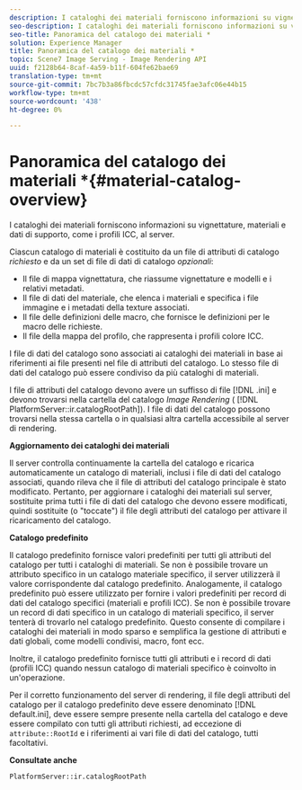 ```yaml
---
description: I cataloghi dei materiali forniscono informazioni su vignettature, materiali e dati di supporto, come i profili ICC, al server.
seo-description: I cataloghi dei materiali forniscono informazioni su vignettature, materiali e dati di supporto, come i profili ICC, al server.
seo-title: Panoramica del catalogo dei materiali *
solution: Experience Manager
title: Panoramica del catalogo dei materiali *
topic: Scene7 Image Serving - Image Rendering API
uuid: f2128b64-8caf-4a59-b11f-604fe62bae69
translation-type: tm+mt
source-git-commit: 7bc7b3a86fbcdc57cfdc31745fae3afc06e44b15
workflow-type: tm+mt
source-wordcount: '438'
ht-degree: 0%

---
```



# Panoramica del catalogo dei materiali *{#material-catalog-overview}

I cataloghi dei materiali forniscono informazioni su vignettature, materiali e dati di supporto, come i profili ICC, al server.

Ciascun catalogo di materiali è costituito da un file di attributi di catalogo *richiesto* e da un set di file di dati di catalogo *opzionali*:

* Il file di mappa vignettatura, che riassume vignettature e modelli e i relativi metadati.
* Il file di dati del materiale, che elenca i materiali e specifica i file immagine e i metadati della texture associati.
* Il file delle definizioni delle macro, che fornisce le definizioni per le macro delle richieste.
* Il file della mappa del profilo, che rappresenta i profili colore ICC.

I file di dati del catalogo sono associati ai cataloghi dei materiali in base ai riferimenti ai file presenti nel file di attributi del catalogo. Lo stesso file di dati del catalogo può essere condiviso da più cataloghi di materiali.

I file di attributi del catalogo devono avere un suffisso di file [!DNL .ini] e devono trovarsi nella cartella del catalogo *Image Rendering* ( [!DNL PlatformServer::ir.catalogRootPath]). I file di dati del catalogo possono trovarsi nella stessa cartella o in qualsiasi altra cartella accessibile al server di rendering.

**Aggiornamento dei cataloghi dei materiali**

Il server controlla continuamente la cartella del catalogo e ricarica automaticamente un catalogo di materiali, inclusi i file di dati del catalogo associati, quando rileva che il file di attributi del catalogo principale è stato modificato. Pertanto, per aggiornare i cataloghi dei materiali sul server, sostituite prima tutti i file di dati del catalogo che devono essere modificati, quindi sostituite (o &quot;toccate&quot;) il file degli attributi del catalogo per attivare il ricaricamento del catalogo.

**Catalogo predefinito**

Il catalogo predefinito fornisce valori predefiniti per tutti gli attributi del catalogo per tutti i cataloghi di materiali. Se non è possibile trovare un attributo specifico in un catalogo materiale specifico, il server utilizzerà il valore corrispondente dal catalogo predefinito. Analogamente, il catalogo predefinito può essere utilizzato per fornire i valori predefiniti per record di dati del catalogo specifici (materiali e profili ICC). Se non è possibile trovare un record di dati specifico in un catalogo di materiali specifico, il server tenterà di trovarlo nel catalogo predefinito. Questo consente di compilare i cataloghi dei materiali in modo sparso e semplifica la gestione di attributi e dati globali, come modelli condivisi, macro, font ecc.

Inoltre, il catalogo predefinito fornisce tutti gli attributi e i record di dati (profili ICC) quando nessun catalogo di materiali specifico è coinvolto in un&#39;operazione.

Per il corretto funzionamento del server di rendering, il file degli attributi del catalogo per il catalogo predefinito deve essere denominato [!DNL default.ini], deve essere sempre presente nella cartella del catalogo e deve essere compilato con tutti gli attributi richiesti, ad eccezione di `attribute::RootId` e i riferimenti ai vari file di dati del catalogo, tutti facoltativi.

**Consultate anche**

`PlatformServer::ir.catalogRootPath`
